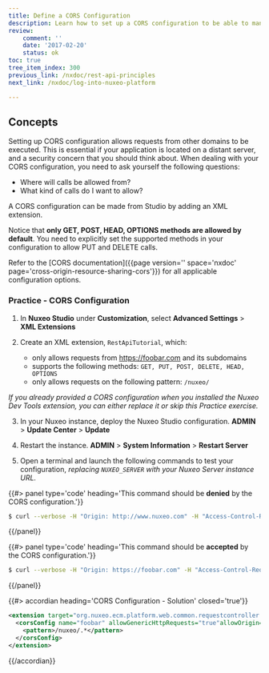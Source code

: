 ```yaml
---
title: Define a CORS Configuration
description: Learn how to set up a CORS configuration to be able to manipulate and query content or apply workflows using the REST API and the Nuxeo JS client.
review:
    comment: ''
    date: '2017-02-20'
    status: ok
toc: true
tree_item_index: 300
previous_link: /nxdoc/rest-api-principles
next_link: /nxdoc/log-into-nuxeo-platform

---
```


## Concepts

Setting up CORS configuration allows requests from other domains to be executed. This is essential if your application is located on a distant server, and a security concern that you should think about. When dealing with your CORS configuration, you need to ask yourself the following questions:

*   Where will calls be allowed from?
*   What kind of calls do I want to allow?

A CORS configuration can be made from Studio by adding an XML extension.

Notice that **only GET, POST, HEAD, OPTIONS methods are allowed by default**. You need to explicitly set the supported methods in your configuration to allow PUT and DELETE calls.

Refer to the [CORS documentation]({{page version='' space='nxdoc' page='cross-origin-resource-sharing-cors'}}) for all applicable configuration options.

### Practice - CORS Configuration

1.  In **Nuxeo Studio** under **Customization**, select **Advanced Settings** > **XML Extensions**

2.  Create an XML extension, `RestApiTutorial`, which:
      - only allows requests from https://foobar.com and its subdomains
      - supports the following methods: `GET, PUT, POST, DELETE, HEAD, OPTIONS`
      - only allows requests on the following pattern: `/nuxeo/`

*If you already provided a CORS configuration when you installed the Nuxeo Dev Tools extension, you can either replace it or skip this Practice exercise.*

3.  In your Nuxeo instance, deploy the Nuxeo Studio configuration.
    **ADMIN** > **Update Center** > **Update**

4.  Restart the instance.
    **ADMIN** > **System Information** > **Restart Server**

5.  Open a terminal and launch the following commands to test your configuration, *replacing `NUXEO_SERVER` with your Nuxeo Server instance URL.*

{{#> panel type='code' heading='This command should be **denied** by the CORS configuration.'}}
```bash
$ curl --verbose -H "Origin: http://www.nuxeo.com" -H "Access-Control-Request-Method: POST" -H "Access-Control-Request-Headers: X-Requested-With" -X OPTIONS http://NUXEO_SERVER/nuxeo/site/foobar/upload
```
{{/panel}}

{{#> panel type='code' heading='This command should be **accepted** by the CORS configuration.'}}
```bash
$ curl --verbose -H "Origin: https://foobar.com" -H "Access-Control-Request-Method: POST" -H "Access-Control-Request-Headers: X-Requested-With" -X OPTIONS http://NUXEO_SERVER/nuxeo/site/foobar/upload
```
{{/panel}}


{{#> accordian heading='CORS Configuration - Solution' closed='true'}}

```xml
<extension target="org.nuxeo.ecm.platform.web.common.requestcontroller.service.RequestControllerService" point="corsConfig">
  <corsConfig name="foobar" allowGenericHttpRequests="true"allowOrigin="https://foobar.com"allowSubdomains="true" supportedMethods="GET, PUT, POST, DELETE, HEAD, OPTIONS">
    <pattern>/nuxeo/.*</pattern>
  </corsConfig>
</extension>
```

{{/accordian}}

